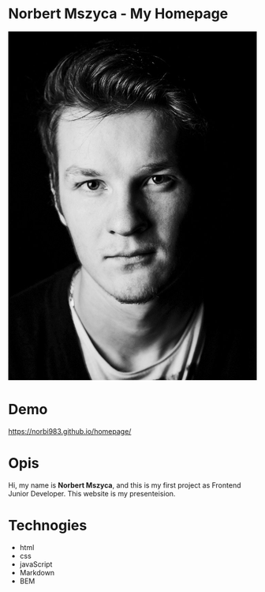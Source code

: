 # Norbert Mszyca - My Homepage

![Norbert](images/Norbert.jpg)

# Demo

https://norbi983.github.io/homepage/

# Opis

Hi, my name is **Norbert Mszyca**, and this is my first project as Frontend Junior Developer. This website is my presenteision.


# Technogies

- html
- css
- javaScript
- Markdown
- BEM


